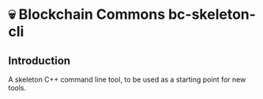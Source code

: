 # 💀 Blockchain Commons bc-skeleton-cli

## Introduction

A skeleton C++ command line tool, to be used as a starting point for new tools.
